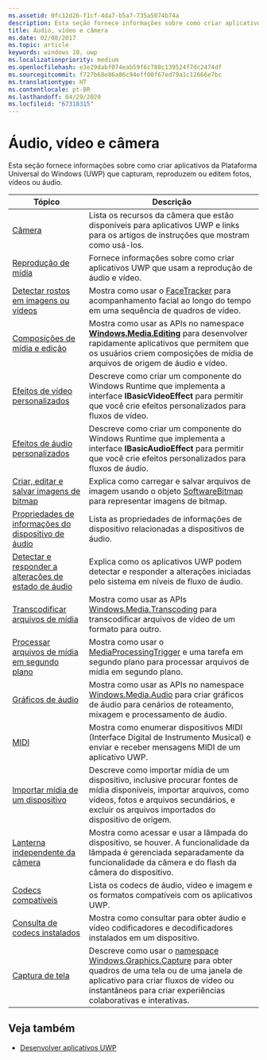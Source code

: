 ```yaml
---
ms.assetid: 0fc12d26-f1cf-4da7-b5a7-735a5074b74a
description: Esta seção fornece informações sobre como criar aplicativos da Plataforma Universal do Windows (UWP) que capturam, reproduzem ou editem fotos, vídeos ou áudio.
title: Áudio, vídeo e câmera
ms.date: 02/08/2017
ms.topic: article
keywords: windows 10, uwp
ms.localizationpriority: medium
ms.openlocfilehash: e3e29dabf074eab59f6c788c139524f7dc2474df
ms.sourcegitcommit: f727b68e86a86c94eff00f67ed79a1c12666e7bc
ms.translationtype: HT
ms.contentlocale: pt-BR
ms.lasthandoff: 04/29/2020
ms.locfileid: "67318315"
---
```

# <a name="audio-video-and-camera"></a>Áudio, vídeo e câmera


Esta seção fornece informações sobre como criar aplicativos da Plataforma Universal do Windows (UWP) que capturam, reproduzem ou editem fotos, vídeos ou áudio.
 
| Tópico                                                                                             | Descrição                                                                                                                                                                                                                                                                                    |
|---------------------------------------------------------------------------------------------------|------------------------------------------------------------------------------------------------------------------------------------------------------------------------------------------------------------------------------------------------------------------------------------------------|
| [Câmera](camera.md) | Lista os recursos da câmera que estão disponíveis para aplicativos UWP e links para os artigos de instruções que mostram como usá-los. |
| [Reprodução de mídia](media-playback.md) | Fornece informações sobre como criar aplicativos UWP que usam a reprodução de áudio e vídeo. |
| [Detectar rostos em imagens ou vídeos](detect-and-track-faces-in-an-image.md) | Mostra como usar o [FaceTracker](https://docs.microsoft.com/uwp/api/Windows.Media.FaceAnalysis.FaceTracker) para acompanhamento facial ao longo do tempo em uma sequência de quadros de vídeo. |
| [Composições de mídia e edição](media-compositions-and-editing.md) | Mostra como usar as APIs no namespace [**Windows.Media.Editing**](https://docs.microsoft.com/uwp/api/Windows.Media.Editing) para desenvolver rapidamente aplicativos que permitem que os usuários criem composições de mídia de arquivos de origem de áudio e vídeo. |
| [Efeitos de vídeo personalizados](custom-video-effects.md) | Descreve como criar um componente do Windows Runtime que implementa a interface **IBasicVideoEffect** para permitir que você crie efeitos personalizados para fluxos de vídeo. |
| [Efeitos de áudio personalizados](custom-audio-effects.md) | Descreve como criar um componente do Windows Runtime que implementa a interface **IBasicAudioEffect** para permitir que você crie efeitos personalizados para fluxos de áudio. |
| [Criar, editar e salvar imagens de bitmap](imaging.md) | Explica como carregar e salvar arquivos de imagem usando o objeto [SoftwareBitmap](https://docs.microsoft.com/uwp/api/Windows.Graphics.Imaging.SoftwareBitmap) para representar imagens de bitmap.  |
| [Propriedades de informações do dispositivo de áudio](audio-device-information-properties.md)  | Lista as propriedades de informações de dispositivo relacionadas a dispositivos de áudio. |
| [Detectar e responder a alterações de estado de áudio](detect-and-respond-to-audio-state-changes.md)  | Explica como os aplicativos UWP podem detectar e responder a alterações iniciadas pelo sistema em níveis de fluxo de áudio. |
| [Transcodificar arquivos de mídia](transcode-media-files.md) | Mostra como usar as APIs [Windows.Media.Transcoding](https://docs.microsoft.com/uwp/api/Windows.Media.Transcoding) para transcodificar arquivos de vídeo de um formato para outro. |
| [Processar arquivos de mídia em segundo plano](process-media-files-in-the-background.md) | Mostra como usar o [MediaProcessingTrigger](https://docs.microsoft.com/uwp/api/Windows.ApplicationModel.Background.MediaProcessingTrigger) e uma tarefa em segundo plano para processar arquivos de mídia em segundo plano. |
| [Gráficos de áudio](audio-graphs.md) | Mostra como usar as APIs no namespace [Windows.Media.Audio](https://docs.microsoft.com/uwp/api/Windows.Media.Audio) para criar gráficos de áudio para cenários de roteamento, mixagem e processamento de áudio. |
| [MIDI](midi.md) | Mostra como enumerar dispositivos MIDI (Interface Digital de Instrumento Musical) e enviar e receber mensagens MIDI de um aplicativo UWP. |
| [Importar mídia de um dispositivo](import-media-from-a-device.md) | Descreve como importar mídia de um dispositivo, inclusive procurar fontes de mídia disponíveis, importar arquivos, como vídeos, fotos e arquivos secundários, e excluir os arquivos importados do dispositivo de origem. |
| [Lanterna independente da câmera](camera-independent-flashlight.md) | Mostra como acessar e usar a lâmpada do dispositivo, se houver. A funcionalidade da lâmpada é gerenciada separadamente da funcionalidade da câmera e do flash da câmera do dispositivo. |
| [Codecs compatíveis](supported-codecs.md) | Lista os codecs de áudio, vídeo e imagem e os formatos compatíveis com os aplicativos UWP. |
| [Consulta de codecs instalados](codec-query.md) | Mostra como consultar para obter áudio e vídeo codificadores e decodificadores instalados em um dispositivo. |
| [Captura de tela](screen-capture.md) | Descreve como usar o [namespace Windows.Graphics.Capture](https://docs.microsoft.com/uwp/api/windows.graphics.capture) para obter quadros de uma tela ou de uma janela de aplicativo para criar fluxos de vídeo ou instantâneos para criar experiências colaborativas e interativas. |

## <a name="see-also"></a>Veja também
- [Desenvolver aplicativos UWP](https://docs.microsoft.com/windows/uwp/develop/)

 

 

 




